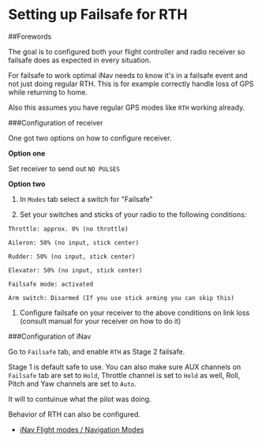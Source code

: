 # Setting up Failsafe for RTH

##Forewords

The goal is to configured both your flight controller and radio receiver so failsafe does as expected in every situation.

For failsafe to work optimal iNav needs to know it's in a failsafe event and not just doing regular RTH. This is for example correctly handle loss of GPS while returning to home.

Also this assumes you have regular GPS modes like `RTH` working already.

###Configuration of receiver

One got two options on how to configure receiver.

**Option one**

Set receiver to send out `NO PULSES`

**Option two**

1. In `Modes` tab select a switch for "Failsafe"

1. Set your switches and sticks of your radio to the following conditions:  

 `Throttle: approx. 0% (no throttle)`  

 `Aileron: 50% (no input, stick center)`  

 `Rudder: 50% (no input, stick center)`  

 `Elevator: 50% (no input, stick center)`  

 `Failsafe mode: activated`  

 `Arm switch: Disarmed (If you use stick arming you can skip this)`  

1. Configure failsafe on your receiver to the above conditions on link loss (consult manual for your receiver on how to do it)

###Configuration of iNav

Go to `Failsafe` tab, and enable `RTH` as Stage 2 failsafe.

Stage 1 is default safe to use. You can also make sure AUX channels on `Failsafe` tab are set to `Hold`, Throttle channel is set to `Hold` as well, Roll, Pitch and Yaw channels are set to `Auto`.

It will to contuinue what the pilot was doing.

Behavior of RTH can also be configured.
 - [iNav Flight modes / Navigation Modes](/iNavFlight/inav/wiki/Navigation-modes#rth-altitude-control-modes)

